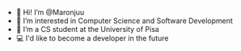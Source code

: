 - 👋 Hi! I’m @Maronjuu
- 👀 I’m interested in Computer Science and Software Development
- 🌱 I’m a CS student at the University of Pisa
- 💻 I'd like to become a developer in the future
<!---
Maronjuu/Maronjuu is a ✨ special ✨ repository because its `README.md` (this file) appears on your GitHub profile.
You can click the Preview link to take a look at your changes.
--->

